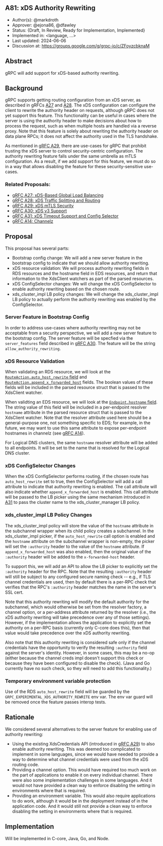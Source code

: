 A81: xDS Authority Rewriting
----
* Author(s): @markdroth
* Approver: @ejona86, @dfawley
* Status: {Draft, In Review, Ready for Implementation, Implemented}
* Implemented in: <language, ...>
* Last updated: 2024-06-06
* Discussion at: https://groups.google.com/g/grpc-io/c/ZFoyzcbknaM

## Abstract

gRPC will add support for xDS-based authority rewriting.

## Background

gRPC supports getting routing configuration from an xDS server, as
described in gRFCs [A27] and [A28].  The xDS configuration can configure
the client to rewrite the authority header on requests, although gRPC does
not yet support this feature.  This functionality can be useful in cases
where the server is using the authority header to make decisions about
how to process the request, such as when multiple hosts are handled via
a reverse proxy.  Note that this feature is solely about rewriting the
authority header on data plane RPCs; it does not affect the authority
used in the TLS handshake.

As mentioned in [gRFC A29][A29], there are use-cases for gRPC
that prohibit trusting the xDS server to control security-centric
configuration.  The authority rewriting feature falls under the same
umbrella as mTLS configuration.  As a result, if we add support for this
feature, we must do so in a way that allows disabling the feature for
these security-sensitive use-cases.

### Related Proposals: 
* [gRFC A27: xDS-Based Global Load Balancing][A27]
* [gRFC A28: xDS Traffic Splitting and Routing][A28]
* [gRFC A29: xDS mTLS Security][A29]
* [gRFC A30: xDS v3 Support][A30]
* [gRFC A31: xDS Timeout Support and Config Selector][A31]
* [gRFC A14: Channelz][A14]

[A27]: A27-xds-global-load-balancing.md
[A28]: A28-xds-traffic-splitting-and-routing.md
[A29]: A29-xds-tls-security.md
[A30]: A30-xds-v3.md
[A31]: A31-xds-timeout-support-and-config-selector.md
[A14]: A14-channelz.md

## Proposal

This proposal has several parts:
- Bootstrap config change: We will add a new server feature in the bootstrap
  config to indicate that we should allow authority rewriting.
- xDS resource validation: We will process authority rewriting fields in RDS
  resources and the hostname field in EDS resources, and return that
  information to the XdsClient watchers as part of the parsed resources.
- xDS ConfigSelector changes: We will change the xDS ConfigSelector to enable
  authority rewriting based on the chosen route.
- xds_cluster_impl LB policy changes: We will change the xds_cluster_impl LB
  policy to actually perform the authority rewriting was enabled by the
  ConfigSelector.

### Server Feature in Bootstrap Config

In order to address use-cases where authority rewriting may not be
acceptable from a security perspective, we will add a new server feature
to the bootstrap config.  The server feature will be specfied via the
`server_features` field described in [gRFC A30][A30].  The feature will
be the string `allow_authority_rewriting`.

### xDS Resource Validation

When validating an RDS resource, we will look at the
[`RouteAction.auto_host_rewrite`
field](https://github.com/envoyproxy/envoy/blob/b65de1f56850326e1c6b74aa72cb1c9777441065/api/envoy/config/route/v3/route_components.proto#L1173)
and
[`RouteAction.append_x_forwarded_host`](https://github.com/envoyproxy/envoy/blob/b65de1f56850326e1c6b74aa72cb1c9777441065/api/envoy/config/route/v3/route_components.proto#L1222)
fields.  The boolean values of these fields will be included in the parsed
resource struct that is passed to the XdsClient watcher.

When validting an EDS resource, we will look at the [`Endpoint.hostname`
field](https://github.com/envoyproxy/envoy/blob/b65de1f56850326e1c6b74aa72cb1c9777441065/api/envoy/config/endpoint/v3/endpoint_components.proto#L89).
The string value of this field will be included in a per-endpoint resolver
`hostname` attribute in the parsed resource struct that is passed to the
XdsClient watcher.  Note that the resolver attribute used here should
be a general-purpose one, not something specific to EDS; for example, in
the future, we may want to use this same attribute to expose per-endpoint
hostnames in channelz (see [gRFC A14][A14]).

For Logical DNS clusters, the same `hostname` resolver attribute will
be added to all endpoints.  It will be set to the name that is resolved
for the Logical DNS cluster.

### xDS ConfigSelector Changes

When the xDS ConfigSelector performs routing, if the chosen route
has `auto_host_rewrite` set to true, then the ConfigSelector will
add a call attribute to indicate that authority rewriting is enabled.
The call attribute will also indicate whether `append_x_forwarded_host`
is enabled.  This call attribute will be passed to the LB picker using
the same mechanism introduced in [A31] to pass the cluster name to the
xds_cluster_manager LB policy.

### xds_cluster_impl LB Policy Changes

The xds_cluster_impl policy will store the value of the `hostname`
attribute in the subchannel wrapper when its child policy creates a
subchannel.  In the xds_cluster_impl picker, if the `auto_host_rewrite`
call option is enabled and the `hostname` attribute on the subchannel
wrapper is non-empty, the picker will set the `:authority` header
to the value of the `hostname` attribute.  If `append_x_forwarded_host`
was also enabled, then the original value of the `:authority` header
will be added to the `x-forwarded-host` header.

To support this, we will add an API to allow the LB picker to explicitly
set the `:authority` header for the RPC.  Note that the resulting
`:authority` header will still be subject to any configured secure
naming check -- e.g., if TLS channel credentials are used, then by
default there is a per-RPC check that verifies that the RPC's
`:authority` header matches the name in the server's SSL cert.

Note that this authority rewriting will modify the default authority for
the subchannel, which would otherwise be set from the resolver factory,
a channel option, or a per-address attribute returned by the resolver
(i.e., the xDS authority rewriting will take precedence over any of those
settings).  However, if the implementation allows the application to
explicitly set the authority on a per-RPC basis (currently only C-core
does this), then that value would take precedence over the xDS
authority rewriting.

Also note that this authority rewriting is considered safe only if
the channel credentials have the opportunity to verify the resulting
`:authority` field against the server's identity.  However, in some cases,
this may be a no-op (either because the channel creds impl doesn't support
this check or because they have been configured to disable the check).
(Java and Go currently have no such check, so they will need to add this
functionality.)

### Temporary environment variable protection

Use of the RDS `auto_host_rewrite` field will be guarded by the
`GRPC_EXPERIMENTAL_XDS_AUTHORITY_REWRITE` env var.  The env var guard
will be removed once the feature passes interop tests.

## Rationale

We considered several alternatives to the server feature for enabling
use of authority rewriting:
- Using the existing XdsCredentials API (introduced in [gRFC A29][A29])
  to also enable authority rewriting.  This was deemed too complicated
  to implement in some languages, since we would have needed to provide
  a way to determine what channel credentials were used from the xDS
  routing code.
- Providing a channel option.  This would have required too much work on
  the part of applications to enable it on every individual channel.
  There were also some implementation challenges in some languages.  And
  it would not have provided a clean way to enforce disabling the
  setting in environments where that is required.
- Providing an environment variable.  This would also require
  applications to do work, although it would be in the deployment
  instead of in the application code.  And it would still not provide a
  clean way to enforce disabling the setting in environments where that
  is required.

## Implementation

Will be implemented in C-core, Java, Go, and Node.
